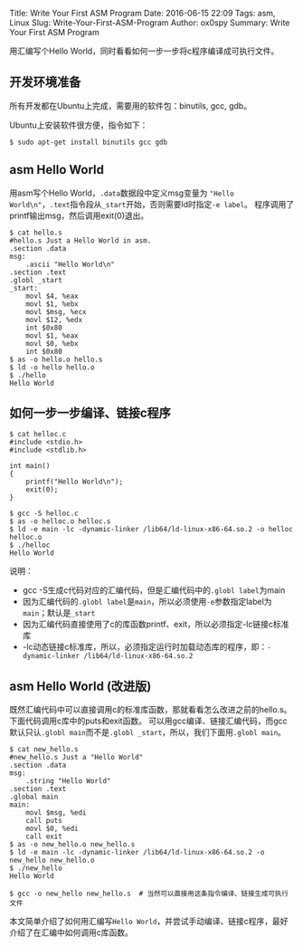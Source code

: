 Title: Write Your First ASM Program
Date: 2016-06-15 22:09
Tags: asm, Linux
Slug: Write-Your-First-ASM-Program
Author: ox0spy
Summary: Write Your First ASM Program


用汇编写个Hello World，同时看看如何一步一步将c程序编译成可执行文件。


## 开发环境准备

所有开发都在Ubuntu上完成，需要用的软件包：binutils, gcc, gdb。

Ubuntu上安装软件很方便，指令如下：

    $ sudo apt-get install binutils gcc gdb


## asm Hello World

用asm写个Hello World，`.data`数据段中定义msg变量为 `"Hello World\n"`，`.text`指令段从`_start`开始，否则需要ld时指定`-e label`。
程序调用了printf输出msg，然后调用exit(0)退出。

	$ cat hello.s
    #hello.s Just a Hello World in asm.
    .section .data
    msg:
        .ascii "Hello World\n"
    .section .text
    .globl _start
    _start:
        movl $4, %eax
        movl $1, %ebx
        movl $msg, %ecx
        movl $12, %edx
        int $0x80
        movl $1, %eax
        movl $0, %ebx
        int $0x80
	$ as -o hello.o hello.s
	$ ld -o hello hello.o
	$ ./hello
    Hello World


## 如何一步一步编译、链接c程序

	$ cat helloc.c
    #include <stdio.h>
    #include <stdlib.h>

    int main()
    {
        printf("Hello World\n");
        exit(0);
    }

    $ gcc -S helloc.c
    $ as -o helloc.o helloc.s
    $ ld -e main -lc -dynamic-linker /lib64/ld-linux-x86-64.so.2 -o helloc helloc.o
    $ ./helloc
    Hello World

说明：

- gcc -S生成c代码对应的汇编代码，但是汇编代码中的`.globl label`为main
- 因为汇编代码的`.globl label`是`main`，所以必须使用`-e`参数指定label为`main`；默认是`_start`
- 因为汇编代码直接使用了c的库函数printf、exit，所以必须指定-lc链接c标准库
- -lc动态链接c标准库，所以，必须指定运行时加载动态库的程序，即：`-dynamic-linker /lib64/ld-linux-x86-64.so.2`


## asm Hello World (改进版)

既然汇编代码中可以直接调用c的标准库函数，那就看看怎么改进之前的hello.s。
下面代码调用c库中的puts和exit函数。
可以用gcc编译、链接汇编代码，而gcc默认只认`.globl main`而不是`.globl _start`，所以，我们下面用`.globl main`。

	$ cat new_hello.s
    #new_hello.s Just a "Hello World"
    .section .data
    msg:
        .string "Hello World"
    .section .text
    .global main
    main:
        movl $msg, %edi
        call puts
        movl $0, %edi
        call exit
    $ as -o new_hello.o new_hello.s
    $ ld -e main -lc -dynamic-linker /lib64/ld-linux-x86-64.so.2 -o new_hello new_hello.o
    $ ./new_hello
    Hello World

    $ gcc -o new_hello new_hello.s  # 当然可以直接用这条指令编译、链接生成可执行文件


本文简单介绍了如何用汇编写`Hello World`，并尝试手动编译、链接c程序，最好介绍了在汇编中如何调用c库函数。
